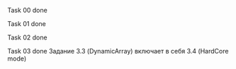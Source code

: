 Task 00 done

Task 01 done

Task 02 done

Task 03 done
Задание 3.3 (DynamicArray) включает в себя 3.4 (HardCore mode)
